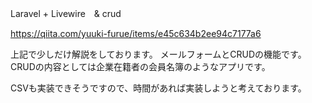 Laravel + Livewire　& crud

https://qiita.com/yuuki-furue/items/e45c634b2ee94c7177a6

上記で少しだけ解説をしております。
メールフォームとCRUDの機能です。
CRUDの内容としては企業在籍者の会員名簿のようなアプリです。

CSVも実装できそうですので、時間があれば実装しようと考えております。
